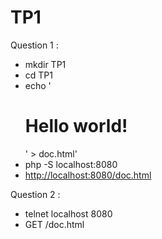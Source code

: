 # TP1

Question 1 :

- mkdir TP1
- cd TP1
- echo '<!DOCTYPE html><html><head><title>Test</title></head><body><h1>Hello world!</h1></body></html>' > doc.html'
- php -S localhost:8080
- <http://localhost:8080/doc.html>

Question 2 :

- telnet localhost 8080
- GET /doc.html
